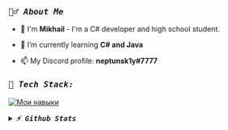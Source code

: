 <h3 align="left"><samp><i><b>🙋‍♂️ About Me </b></i></samp></h3>

- 🔭 I'm **Mikhail** - I'm a C# developer and high school student.

- 🌱 I’m currently learning **C# and Java**

- 📫 My Discord profile: **neptunsk1y#7777**


<h3 align="left"><samp><i><b>🚀 Tech Stack:</b></i></samp></h3>


  
[![ Мои навыки ](https://skillicons.dev/icons?i=cs,py,vscode,visualstudio,pycharm)](https://skillicons.dev)

<details>
  <summary><samp><i><b>⚡ Github Stats</b></i></samp></summary>
  
  <a href="#">![Github stats](https://github-readme-stats.vercel.app/api?username=neptunsk1y&theme=blueberry&count_private=true&hide_border=true&line_height=20)</a>
  <a href="#">![Top Langs](https://github-readme-stats.vercel.app/api/top-langs/?username=neptunsk1y&layout=compact&theme=blueberry&count_private=true&hide_border=true)</a>
</details>
